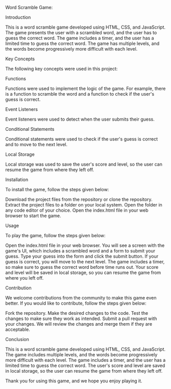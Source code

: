 Word Scramble Game:

Introduction

This is a word scramble game developed using HTML, CSS, and JavaScript. The game presents the user with a scrambled word, and the user has to guess the correct word. The game includes a timer, and the user has a limited time to guess the correct word. The game has multiple levels, and the words become progressively more difficult with each level.

Key Concepts

The following key concepts were used in this project:

Functions

Functions were used to implement the logic of the game. For example, there is a function to scramble the word and a function to check if the user's guess is correct.

Event Listeners

Event listeners were used to detect when the user submits their guess.

Conditional Statements

Conditional statements were used to check if the user's guess is correct and to move to the next level.

Local Storage

Local storage was used to save the user's score and level, so the user can resume the game from where they left off.

Installation

To install the game, follow the steps given below:

Download the project files from the repository or clone the repository.
Extract the project files to a folder on your local system.
Open the folder in any code editor of your choice.
Open the index.html file in your web browser to start the game.

Usage

To play the game, follow the steps given below:

Open the index.html file in your web browser.
You will see a screen with the game's UI, which includes a scrambled word and a form to submit your guess.
Type your guess into the form and click the submit button.
If your guess is correct, you will move to the next level.
The game includes a timer, so make sure to guess the correct word before time runs out.
Your score and level will be saved in local storage, so you can resume the game from where you left off.

Contribution

We welcome contributions from the community to make this game even better. If you would like to contribute, follow the steps given below:

Fork the repository.
Make the desired changes to the code.
Test the changes to make sure they work as intended.
Submit a pull request with your changes.
We will review the changes and merge them if they are acceptable.

Conclusion

This is a word scramble game developed using HTML, CSS, and JavaScript. The game includes multiple levels, and the words become progressively more difficult with each level. The game includes a timer, and the user has a limited time to guess the correct word. The user's score and level are saved in local storage, so the user can resume the game from where they left off.

Thank you for using this game, and we hope you enjoy playing it.
